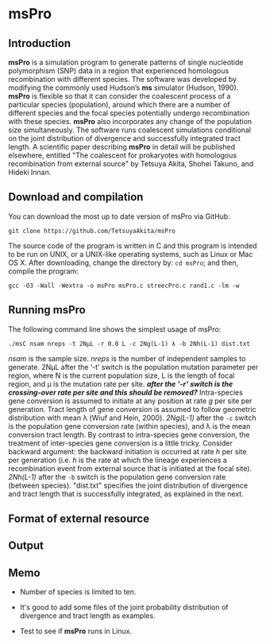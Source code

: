 <!--
ctrl + shift + M: show preview
-->
# msPro

## Introduction
**msPro** is a simulation program to generate patterns of single nucleotide polymorphism (SNP) data in a region that experienced homologous recombination with different species. The software was developed by modifying the commonly used Hudson’s **ms** simulator (Hudson, 1990). **msPro** is flexible so that it can consider the coalescent process of a particular species (population), around which there are a number of different species and the focal species potentially undergo recombination with these species. **msPro** also incorporates any change of the population size simultaneously. The software runs coalescent simulations conditional on the joint distribution of divergence and successfully integrated tract length. A scientific paper describing **msPro** in detail will be published elsewhere, entitled "The coalescent for prokaryotes with homologous recombination from external source" by Tetsuya Akita, Shohei Takuno, and Hideki Innan.

## Download and compilation
You can download the most up to date version of msPro via GitHub:
```
git clone https://github.com/TetsuyaAkita/msPro
```
The source code of the program is written in C and this program is intended to be run on UNIX, or a UNIX-like operating systems, such as Linux or Mac OS X. After downloading, change the directory by: `cd msPro`; and then, compile the program:
```
gcc -O3 -Wall -Wextra -o msPro msPro.c streecPro.c rand1.c -lm -w
```

## Running msPro
The following command line shows the simplest usage of msPro:
```
./msC nsam nreps -t 2NμL -r 0.0 L -c 2Ng(L-1) λ -b 2Nh(L-1) dist.txt
```
*nsam* is the sample size. *nreps* is the number of independent samples to generate. 2NμL after the ‘-t’ switch is the population mutation parameter per region, where N is the current population size, L is the length of focal region, and μ is the mutation rate per site. ***after the ‘-r’ switch is the crossing-over rate per site and this should be removed?*** Intra-species gene conversion is assumed to initiate at any position at rate *g* per site per generation. Tract length of gene conversion is assumed to follow geometric distribution with mean λ (Wiuf and Hein, 2000). *2Ng(L-1)* after the `-c` switch is the population gene conversion rate (within species), and λ is the mean conversion tract length. By contrast to intra-species gene conversion, the treatment of inter-species gene conversion is a little tricky. Consider backward argument: the backward initiation is occurred at rate *h* per site per generation (i.e. *h* is the rate at which the lineage experiences a recombination event from external source that is initiated at the focal site). *2Nh(L-1)* after the `-b` switch is the population gene conversion rate (between species). "dist.txt" specifies the joint distribution of divergence and tract length that is successfully integrated, as explained in the next.   

## Format of external resource



## Output

## Memo
- Number of species is limited to ten.

- It's good to add some files of the joint probability distribution of divergence and tract length as examples.

- Test to see if **msPro** runs in Linux.
